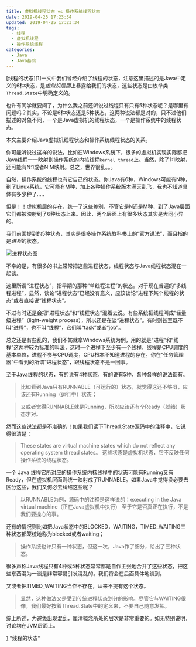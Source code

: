 ```yaml
---
title: 虚拟机线程状态 vs 操作系统线程状态
date: 2019-04-25 17:23:34
updated: 2019-04-25 17:23:34
tags:
  - 线程
  - 虚拟机线程
  - 操作系统线程
categories: 
  - Java
  - Java基础
---
```


[线程的状态][1]一文中我们曾经介绍了线程的状态，注意这里描述的是Java中定义的6种状态，是*虚拟机层面*上暴露给我们的状态，这些状态是由枚举类`Thread.State`中明确定义的。

也许有同学就要问了，为什么我之前还听说过线程只有只有5种状态呢？是哪里有问题吗？其实，不论是6种状态还是5种状态，这两种说法都是对的，只不过他们描述的对象不同，一个是Java虚拟机的线程状态，一个是操作系统中的线程状态。

本文主要介绍Java虚拟机线程状态和操作系统线程状态的关系。

<!-- more -->

你可能听说过这样的说法，比如在Windows系统下，很多的虚拟机实现实际都把Java线程一一映射到操作系统的内核线程`kernel thread`上。当然，除了1:1映射，还可能有N:1或者N:M映射。总之，世界很乱。。。

自然，操作系统的线程也有它自己的状态。你Java有6种，Windows可能有N种，到了Linux系统，它可能有M种，加上各种操作系统版本满天乱飞，我也不知道具体有多少种了.....

但是！！虚拟机层的存在，统一了这些差别，不管它是N还是M种，到了Java层面它们都被映射到了6种状态上来。因此，两个层面上有很多状态其实是大同小异的。

我们前面提到的5种状态，其实是很多操作系统教科书上的“官方说法”，而且指的是*进程*的状态。

![进程状态图](https://pic.winsky.wang/images/2019/04/25/13173105_naPQ.png)

不幸的是，有很多的书上常常把这些进程状态，线程状态与Java线程状态混在一起谈。

这里所谓“进程状态”，指早期的那种“单线程进程”的状态。对于现在普遍的“多线程进程”，显然，谈论“进程状态”已经没有意义，应该谈论“进程下某个线程的状态”或者直接说“线程状态”。

不过有时还是会把“进程状态”和“线程状态”混着去说。有些系统把线程叫成“轻量级进程”（light-weight process），所以还是在谈“进程状态”。有时则甚至既不叫“进程”，也不叫“线程”，它们叫“task”或者“job”。

总之还是有些乱的，我们不妨就拿Windows系统为例，用的就是“进程”和“线程”这两种较为标准的叫法，这时一个进程下至少有一个线程，线程是CPU调度的基本单位，进程不参与CPU调度，CPU根本不知道进程的存在。你在“任务管理器”中看到的所谓“进程状态”，跟线程状态不是一回事。

至于Java线程的状态，有的说有4种状态，有的说有5种，各种各样的说法都有。

> 比如看到Java只有RUNNABLE（可运行的）状态，就觉得这还不够呀，应该还有Running（运行中）状态；

> 又或者觉得RUNNABLE就是Running，所以应该还有个Ready（就绪）状态才对。

然而这些说法都是不准确的！如果我们读下Thread.State源码中的注释中，它说得很清楚：

> These states are virtual machine states which do not reflect any operating system thread states。
> 这些状态是虚拟机状态，它不反映任何操作系统的线程状态。

一个 Java 线程它所对应的操作系统内核线程中的状态可能有Running又有Ready，但在虚拟机层面则统一映射成了RUNNABLE。如果Java中觉得没必要去区分这些，我们又何必去纠结这些呢？

> 以RUNNABLE为例，源码中的注释是这样说的：executing in the Java virtual machine（正在Java虚拟机中执行）
> 至于它是否真正在执行，不是我们要操心的事。

还有的情况则比如把Java状态中的BLOCKED，WAITING，TIMED_WAITING三种状态都笼统地称为blocked或者waiting；

> 操作系统也许只有一种状态，但这一次，Java作了细分，给出了三种状态。

很多声称Java线程只有4种或5种状态常常都是自作主张地合并了这些状态，把这些东西混为一谈是非常容易引发混乱的。我们将会在后面具体地谈到。

又或者把TIMED_WAITING当作不存在，从来不提有这个状态。

> 显然，这种做法又是受到传统进程状态划分的影响。尽管它与WAITING很像，我们最好按着Thread.State中的定义来，不要自己随意发挥。

综上所述，为避免出现混乱，厘清概念所处的层次是非常重要的。如无特别说明，讨论均在JVM层面上。


[1](https://blog.winsky.wang/Java/Java基础/线程的状态/) "线程的状态"